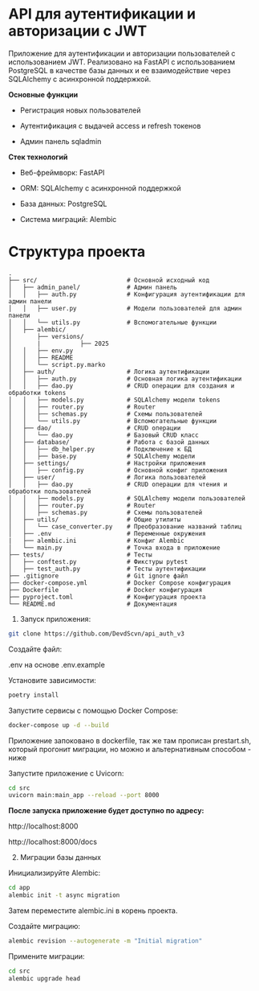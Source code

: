 # API для аутентификации и авторизации с JWT

Приложение для аутентификации и авторизации пользователей с использованием JWT. Реализовано на FastAPI с использованием PostgreSQL в качестве базы данных и ее взаимодействие через SQLAlchemy с асинхронной поддержкой.

**Основные функции**


- Регистрация новых пользователей

- Аутентификация с выдачей access и refresh токенов

- Админ панель sqladmin 

**Стек технологий**
- Веб-фреймворк: FastAPI

- ORM: SQLAlchemy с асинхронной поддержкой

- База данных: PostgreSQL

- Система миграций: Alembic

# Структура проекта
```
.
├── src/                         # Основной исходный код
│   ├── admin_panel/             # Админ панель
│   │   ├── auth.py              # Конфигурация аутентификации для админ панели
│   │   ├── user.py              # Модели пользователей для админ панели
│   │   └── utils.py             # Вспомогательные функции
│   ├── alembic/                 
│       ├── versions/            
│       |           ├── 2025     
│   │   ├── env.py               
│   │   ├── README          
│   │   └── script.py.marko   
│   ├── auth/                    # Логика аутентификации
│   │   ├── auth.py              # Основная логика аутентификации
│   │   ├── dao.py               # CRUD операции для создания и обработки tokens
│   │   ├── models.py            # SQLAlchemy модели tokens
│   │   ├── router.py            # Router
│   │   ├── schemas.py           # Схемы пользователей
│   │   └── utils.py             # Вспомогательные функции
│   ├── dao/                     # CRUD операции
│   │   └── dao.py               # Базовый CRUD класс
│   ├── database/                # Работа с базой данных
│   │   ├── db_helper.py         # Подключение к БД
│   │   ├── base.py              # SQLAlchemy модели
│   ├── settings/                # Настройки приложения
│   │   ├── config.py            # Основной конфиг приложения
│   ├── user/                    # Логика пользователей
│   │   ├── dao.py               # CRUD операции для чтения и обработки пользователей
│   │   ├── models.py            # SQLAlchemy модели пользователей
│   │   ├── router.py            # Router
│   │   ├── schemas.py           # Схемы пользователей
│   ├── utils/                   # Общие утилиты
│   │   └── case_converter.py    # Преобразование названий таблиц
│   ├── .env                     # Переменные окружения
|   ├── alembic.ini              # Конфиг Alembic
│   └── main.py                  # Точка входа в приложение
├── tests/                       # Тесты
│   ├── conftest.py              # Фикстуры pytest
│   ├── test_auth.py             # Тесты аутентификации
├── .gitignore                   # Git ignore файл
├── docker-compose.yml           # Docker Compose конфигурация
├── Dockerfile                   # Docker конфигурация
├── pyproject.toml               # Конфигурация проекта
└── README.md                    # Документация
```

1. Запуск приложения:

```bash
git clone https://github.com/DevdScvn/api_auth_v3
```

Создайте файл:

.env на основе .env.example

Установите зависимости:
```bash
poetry install
```

Запустите сервисы с помощью Docker Compose:

```bash
docker-compose up -d --build
```
Приложение запоковано в dockerfile, так же там прописан prestart.sh, который прогонит миграции, но можно и альтернативным способом - ниже


Запустите приложение с Uvicorn:

```bash
cd src
uvicorn main:main_app --reload --port 8000
```

**После запуска приложение будет доступно по адресу:**

http://localhost:8000

http://localhost:8000/docs



2. Миграции базы данных

Инициализируйте Alembic:

```bash
cd app
alembic init -t async migration
```

Затем переместите alembic.ini в корень проекта.

Создайте миграцию:

```bash
alembic revision --autogenerate -m "Initial migration"
```

Примените миграции:

```bash
cd src
alembic upgrade head
```

